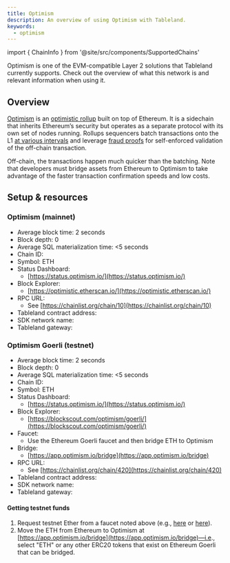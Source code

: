 ```yaml
---
title: Optimism
description: An overview of using Optimism with Tableland.
keywords:
  - optimism
---
```


import { ChainInfo } from '@site/src/components/SupportedChains'

Optimism is one of the EVM-compatible Layer 2 solutions that Tableland currently supports. Check out the overview of what this network is and relevant information when using it.

## Overview

[Optimism](https://www.optimism.io/about) is an [optimistic rollup](https://ethereum.org/en/developers/docs/scaling/optimistic-rollups/) built on top of Ethereum. It is a sidechain that inherits Ethereum’s security but operates as a separate protocol with its own set of nodes running. Rollups sequencers batch transactions onto the L1 [at various intervals](https://optimistic.etherscan.io/batches) and leverage [fraud proofs](https://ethereum.org/en/glossary/#fraud-proof) for self-enforced validation of the off-chain transaction.

Off-chain, the transactions happen much quicker than the batching. Note that developers must bridge assets from Ethereum to Optimism to take advantage of the faster transaction confirmation speeds and low costs.

## Setup & resources

### Optimism (mainnet)

- Average block time: 2 seconds
- Block depth: 0
- Average SQL materialization time: <5 seconds
- Chain ID: <ChainInfo chain='optimism' info='chainId' />
- Symbol: ETH
- Status Dashboard:
  - [https://status.optimism.io/](https://status.optimism.io/)
- Block Explorer:
  - [https://optimistic.etherscan.io/](https://optimistic.etherscan.io/)
- RPC URL:
  - See [https://chainlist.org/chain/10](https://chainlist.org/chain/10)
- Tableland contract address: <ChainInfo chain='optimism' info='contractAddress' />
- SDK network name: <ChainInfo chain='optimism' info='chainName' />
- Tableland gateway: <ChainInfo chain='optimism' info='baseUrl' />

### Optimism Goerli (testnet)

- Average block time: 2 seconds
- Block depth: 0
- Average SQL materialization time: <5 seconds
- Chain ID: <ChainInfo chain='optimism-goerli' info='chainId' />
- Symbol: ETH
- Status Dashboard:
  - [https://status.optimism.io/](https://status.optimism.io/)
- Block Explorer:
  - [https://blockscout.com/optimism/goerli/](https://blockscout.com/optimism/goerli/)
- Faucet:
  - Use the Ethereum Goerli faucet and then bridge ETH to Optimism
- Bridge:
  - [https://app.optimism.io/bridge](https://app.optimism.io/bridge)
- RPC URL:
  - See [https://chainlist.org/chain/420](https://chainlist.org/chain/420)
- Tableland contract address: <ChainInfo chain='optimism-goerli' info='contractAddress' />
- SDK network name: <ChainInfo chain='optimism-goerli' info='chainName' />
- Tableland gateway: <ChainInfo chain='optimism-goerli' info='baseUrl' />

#### Getting testnet funds

1. Request testnet Ether from a faucet noted above (e.g., [here](https://goerlifaucet.com/) or [here](https://faucet.paradigm.xyz/)).
2. Move the ETH from Ethereum to Optimism at [https://app.optimism.io/bridge](https://app.optimism.io/bridge)—i.e., select "ETH" or any other ERC20 tokens that exist on Ethereum Goerli that can be bridged.
